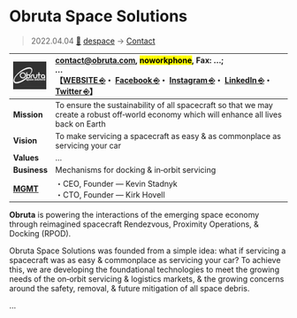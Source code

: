 # Obruta Space Solutions
> 2022.04.04 [🚀](../../index/index.md) [despace](../index.md) → [Contact](../contact.md)

|[![](../f/contact/o/obruta_ss_logo1_thumb.webp)](../f/contact/o/obruta_ss_logo1.webp)|<contact@obruta.com>, <mark>noworkphone</mark>, Fax: …;<br> *…*<br> 【[WEBSITE ⎆](https://www.obruta.com/)・ [Facebook ⎆](https://www.facebook.com/obrutaspace)・ [Instagram ⎆](https://www.instagram.com/obrutaspace)・ [LinkedIn ⎆](https://www.linkedin.com/company/obruta)・ [Twitter ⎆](https://twitter.com/ObrutaSpace)】|
|:-|:-|
|**Mission**|To ensure the sustainability of all spacecraft so that we may create a robust off‑world economy which will enhance all lives back on Earth|
|**Vision**|To make servicing a spacecraft as easy & as commonplace as servicing your car|
|**Values**|…|
|**Business**|Mechanisms for docking & in‑orbit servicing|
|**[MGMT](../mgmt.md)**|・CEO, Founder — Kevin Stadnyk<br> ・CTO, Founder — Kirk Hovell|

**Obruta** is powering the interactions of the emerging space economy  through reimagined spacecraft Rendezvous, Proximity Operations, & Docking (RPOD).

Obruta Space Solutions was founded from a simple idea: what if servicing a spacecraft was as easy & commonplace as servicing your car? To achieve this, we are developing the foundational technologies to meet the growing needs of the on‑orbit servicing & logistics markets, & the growing concerns around the safety, removal, & future mitigation of all space debris.

<p style="page-break-after:always"> </p>

…
